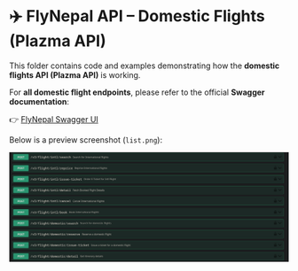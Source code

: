 # ✈️ FlyNepal API – Domestic Flights (Plazma API)

This folder contains code and examples demonstrating how the **domestic flights API (Plazma API)** is working.

For **all domestic flight endpoints**, please refer to the official **Swagger documentation**:

👉 [FlyNepal Swagger UI](https://api.flynepal.com/swagger-ui/index.html)

Below is a preview screenshot (`list.png`):

![Flight Offer List](./list.png)

